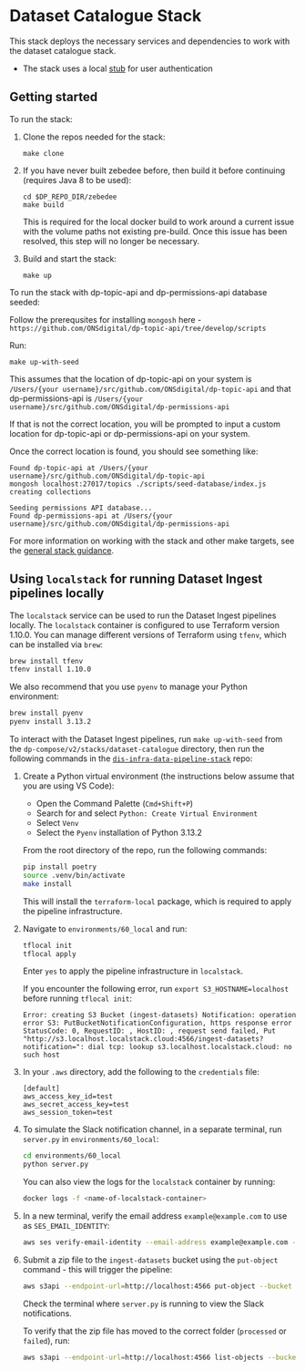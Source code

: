 # Dataset Catalogue Stack

This stack deploys the necessary services and dependencies to work with the dataset catalogue stack.

- The stack uses a local [stub](https://github.com/ONSdigital/dis-authentication-stub) for user authentication

## Getting started

To run the stack:

1. Clone the repos needed for the stack:

   ```shell
   make clone
   ```

2. If you have never built zebedee before, then build it before continuing (requires Java 8 to be used):

   ```shell
   cd $DP_REPO_DIR/zebedee
   make build
   ```

   This is required for the local docker build to work around a current issue with the volume paths not existing pre-build. Once this issue has been resolved, this step will no longer be necessary.

3. Build and start the stack:

   ```shell
   make up
   ```

To run the stack with dp-topic-api and dp-permissions-api database seeded:

Follow the prerequsites for installing `mongosh` here - `https://github.com/ONSdigital/dp-topic-api/tree/develop/scripts`

Run:

   ```shell
   make up-with-seed
   ```

This assumes that the location of dp-topic-api on your system is `/Users/{your username}/src/github.com/ONSdigital/dp-topic-api` and that dp-permissions-api is `/Users/{your username}/src/github.com/ONSdigital/dp-permissions-api`

If that is not the correct location, you will be prompted to input a custom location for dp-topic-api or dp-permissions-api on your system.

Once the correct location is found, you should see something like:

   ```shell
Found dp-topic-api at /Users/{your username}/src/github.com/ONSdigital/dp-topic-api
mongosh localhost:27017/topics ./scripts/seed-database/index.js
creating collections

Seeding permissions API database...
Found dp-permissions-api at /Users/{your username}/src/github.com/ONSdigital/dp-permissions-api
   ```

For more information on working with the stack and other make targets, see the [general stack guidance](../README.md#general-guidance-for-each-stack).

## Using `localstack` for running Dataset Ingest pipelines locally

The `localstack` service can be used to run the Dataset Ingest pipelines locally. The `localstack` container is configured to use Terraform version 1.10.0. You can manage different versions of Terraform using `tfenv`, which can be installed via `brew`:

   ```bash
   brew install tfenv
   tfenv install 1.10.0
   ```

   We also recommend that you use `pyenv` to manage your Python environment:

   ```bash
   brew install pyenv
   pyenv install 3.13.2
   ```

To interact with the Dataset Ingest pipelines, run `make up-with-seed` from the `dp-compose/v2/stacks/dataset-catalogue` directory, then run the following commands in the [`dis-infra-data-pipeline-stack`](https://github.com/ONSdigital/dis-infra-data-pipeline-stack) repo:

1. Create a Python virtual environment (the instructions below assume that you are using VS Code):

   - Open the Command Palette (`Cmd+Shift+P`)
   - Search for and select `Python: Create Virtual Environment`
   - Select `Venv`
   - Select the `Pyenv` installation of Python 3.13.2

   From the root directory of the repo, run the following commands:

   ```bash
   pip install poetry
   source .venv/bin/activate
   make install
   ```

   This will install the `terraform-local` package, which is required to apply the pipeline infrastructure. 

2. Navigate to `environments/60_local` and run:

   ```bash
   tflocal init
   tflocal apply
   ```

   Enter `yes` to apply the pipeline infrastructure in `localstack`.

   If you encounter the following error, run `export S3_HOSTNAME=localhost` before running `tflocal init`:

   ```
   Error: creating S3 Bucket (ingest-datasets) Notification: operation error S3: PutBucketNotificationConfiguration, https response error StatusCode: 0, RequestID: , HostID: , request send failed, Put "http://s3.localhost.localstack.cloud:4566/ingest-datasets?notification=": dial tcp: lookup s3.localhost.localstack.cloud: no such host
   ```

3. In your `.aws` directory, add the following to the `credentials` file:

   ```
   [default]
   aws_access_key_id=test
   aws_secret_access_key=test
   aws_session_token=test
   ```

4. To simulate the Slack notification channel, in a separate terminal, run `server.py` in `environments/60_local`:

   ```bash
   cd environments/60_local
   python server.py
   ```

   You can also view the logs for the `localstack` container by running:

   ```bash
   docker logs -f <name-of-localstack-container>
   ```

5. In a new terminal, verify the email address `example@example.com` to use as `SES_EMAIL_IDENTITY`:

   ```bash
   aws ses verify-email-identity --email-address example@example.com --region us-east-1 --endpoint-url=http://localhost:4566
   ```

6. Submit a zip file to the `ingest-datasets` bucket using the `put-object` command - this will trigger the pipeline:

   ```bash
   aws s3api --endpoint-url=http://localhost:4566 put-object --bucket ingest-datasets --key input/<filename>.zip --body <path/to/filename>.zip
   ```

   Check the terminal where `server.py` is running to view the Slack notifications.

   To verify that the zip file has moved to the correct folder (`processed` or `failed`), run:

   ```bash
   aws s3api --endpoint-url=http://localhost:4566 list-objects --bucket ingest-datasets
   ```
